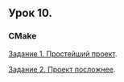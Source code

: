 ## Урок 10.

### CMake

[Задание 1. Простейший проект](https://github.com/VaryamoAratar/homeWorksMain/tree/main/Lesson%2010.%20CMake/Task%201.%20The%20simplest%20project).

[Задание 2. Проект посложнее](https://github.com/VaryamoAratar/homeWorksMain/tree/main/Lesson%2010.%20CMake/Task%202.%20The%20project%20is%20more%20complicated).